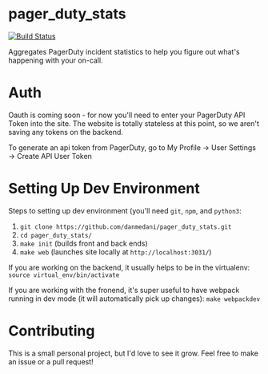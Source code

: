 
# pager_duty_stats

[![Build Status](https://travis-ci.com/danmedani/pager_duty_stats.svg?branch=master)](https://travis-ci.com/github/danmedani/pager_duty_stats)

Aggregates PagerDuty incident statistics to help you figure out what's happening with your on-call.


# Auth
Oauth is coming soon - for now you'll need to enter your PagerDuty API Token into the site. The website is totally stateless at this point, so we aren't saving any tokens on the backend.

To generate an api token from PagerDuty, go to My Profile -> User Settings -> Create API User Token

# Setting Up Dev Environment
Steps to setting up dev environment (you'll need `git`, `npm`, and `python3`:
1) `git clone https://github.com/danmedani/pager_duty_stats.git`
2) `cd pager_duty_stats/`
3) `make init` (builds front and back ends)
4) `make web` (launches site locally at `http://localhost:3031/`)

If you are working on the backend, it usually helps to be in the virtualenv:
`source virtual_env/bin/activate`

If you are working with the fronend, it's super useful to have webpack running in dev mode (it will automatically pick up changes):
`make webpackdev`

# Contributing
This is a small personal project, but I'd love to see it grow. Feel free to make an issue or a pull request!

